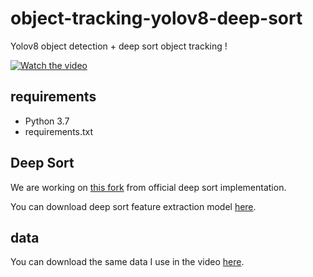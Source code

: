# object-tracking-yolov8-deep-sort

Yolov8 object detection + deep sort object tracking !

[![Watch the video](https://img.youtube.com/vi/jIRRuGN0j5E/0.jpg)](https://www.youtube.com/watch?v=jIRRuGN0j5E)

## requirements

- Python 3.7
- requirements.txt

## Deep Sort

We are working on [this fork](https://drive.google.com/open?id=18fKzfqnqhqW3s9zwsCbnVJ5XF2JFeqMp) from official deep sort implementation.

You can download deep sort feature extraction model [here](https://drive.google.com/open?id=18fKzfqnqhqW3s9zwsCbnVJ5XF2JFeqMp).

## data

You can download the same data I use in the video [here](https://drive.google.com/drive/folders/18srgGIoavKutQ2MDu_d8flAlOW-aDsAG?usp=share_link).
